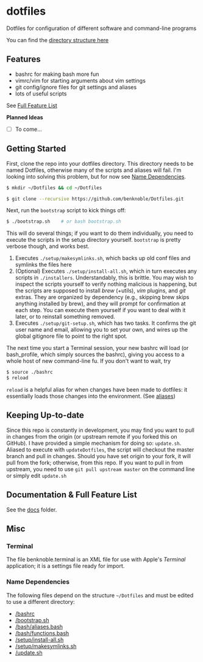 # dotfiles
Dotfiles for configuration of different software and command-line programs

You can find the [directory structure here](/docs/tree.md)
## Features

- bashrc for making bash more fun
- vimrc/vim for starting arguments about vim settings
- git config/ignore files for git settings and aliases
- lots of useful scripts

See [Full Feature List](#documentation--full-feature-list)

**Planned Ideas**

- [ ] To come...


## Getting Started

First, clone the repo into your dotfiles directory. This directory needs to be
named Dotfiles, otherwise many of the scripts and aliases will fail. I'm looking
into solving this problem, but for now see [Name
Dependencies](#name-dependencies).

```bash
$ mkdir ~/Dotfiles && cd ~/Dotfiles

$ git clone --recursive https://github.com/benknoble/Dotfiles.git
```

Next, run the `bootstrap` script to kick things off:

```bash
$ ./bootstrap.sh    # or bash bootstrap.sh
```

This will do several things; if you want to do them individually, you need to
execute the scripts in the setup directory yourself. `bootstrap` is pretty
verbose though, and works best.

1. Executes `./setup/makesymlinks.sh`, which backs up old conf files and symlinks
   the files here
2. (Optional) Executes `./setup/install-all.sh`, which in turn executes any
   scripts in `./installers`. Understandably, this is brittle. You may wish to
   inspect the scripts yourself to verify nothing malicious is happening, but
   the scripts are supposed to install *brew* (+utils), *vim* plugins, and *git*
   extras. They are organized by dependency (e.g., skipping brew skips anything
   installed by brew), and they will prompt for confirmation at each step. You
   can execute them yourself if you want to deal with it later, or to reinstall
   something removed.
3. Executes `./setup/git-setup.sh`, which has two tasks. It confirms the git
   user name and email, allowing you to set your own, and wires up the global
   gitignore file to point to the right spot.

The next time you start a Terminal session, your new bashrc will load (or
bash_profile, which simply sources the bashrc), giving you access to a whole
host of new command-line fu. If you don't want to wait, try

```bash
$ source ./bashrc
$ reload
```

`reload` is a helpful alias for when changes have been made to dotfiles: it
essentially loads those changes into the environment. (See
[aliases](/docs/aliases.md))

## Keeping Up-to-date

Since this repo is constantly in development, you may find you want to pull in
changes from the origin (or upstream remote if you forked this on GitHub). I
have provided a simple mechanism for doing so: `update.sh`. Aliased to execute
with `updateDotfiles`, the script will checkout the master branch and pull in
changes. Should you have set origin to your fork, it will pull from the fork;
otherwise, from this repo. If you want to pull in from upstream, you need to use
`git pull upstream master` on the command line or simply edit `update.sh`

## Documentation & Full Feature List

See the [docs](/docs) folder.

## Misc

### Terminal

The file benknoble.terminal is an XML file for use with Apple's *Terminal*
application; it is a settings file ready for import.

### Name Dependencies

The following files depend on the structure `~/Dotfiles` and must be edited to
use a different directory:

- [/bashrc](/bashrc)
- [/bootstrap.sh](/bootstrap.sh)
- [/bash/aliases.bash](/bash/aliases.bash)
- [/bash/functions.bash](/bash/functions.bash)
- [/setup/install-all.sh](/setup/install-all.sh)
- [/setup/makesymlinks.sh](/setup/makesymlinks.sh)
- [/update.sh](/update.sh)

